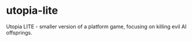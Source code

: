 # utopia-lite
Utopia LITE - smaller version of a platform game, focusing on killing evil AI offsprings.
